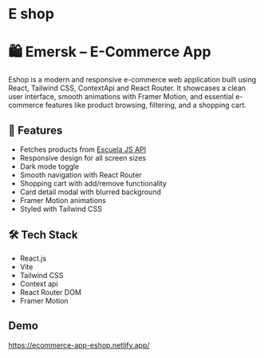 # E shop 
# 🛍️ Emersk – E-Commerce App

Eshop is a modern and responsive e-commerce web application built using React, Tailwind CSS, ContextApi and React Router. It showcases a clean user interface, smooth animations with Framer Motion, and essential e-commerce features like product browsing, filtering, and a shopping cart.

## 🚀 Features

- Fetches products from [Escuela JS API](https://api.escuelajs.co/api/v1/products)
- Responsive design for all screen sizes
- Dark mode toggle
- Smooth navigation with React Router
- Shopping cart with add/remove functionality
- Card detail modal with blurred background
- Framer Motion animations
- Styled with Tailwind CSS

## 🛠️ Tech Stack

- React.js
- Vite
- Tailwind CSS
- Context api
- React Router DOM
- Framer Motion

## Demo
https://ecommerce-app-eshop.netlify.app/


